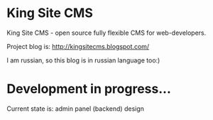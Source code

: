 King Site CMS
=====

King Site CMS - open source fully flexible CMS for web-developers.

Project blog is: http://kingsitecms.blogspot.com/

I am russian, so this blog is in russian language too:)

Development in progress...
===
Current state is: 
admin panel (backend) design